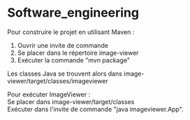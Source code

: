 # Software_engineering


Pour construire le projet en utilisant Maven :
1) Ouvrir une invite de commande
2) Se placer dans le répertoire image-viewer
3) Exécuter la commande "mvn package"

Les classes Java se trouvent alors dans image-viewer/target/classes/imageviewer

Pour exécuter ImageViewer :  
Se placer dans image-viewer/target/classes   
Exécuter dans l'invite de commande "java imageviewer.App".
